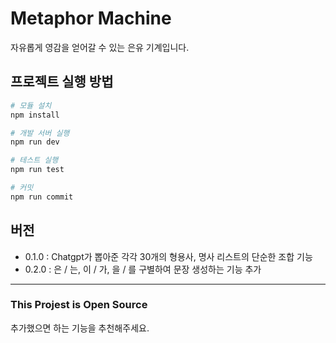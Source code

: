# Metaphor Machine

자유롭게 영감을 얻어갈 수 있는 은유 기계입니다.

## 프로젝트 실행 방법

```bash
# 모듈 설치
npm install

# 개발 서버 실행
npm run dev

# 테스트 실행
npm run test

# 커밋
npm run commit
```

## 버전

- 0.1.0 : Chatgpt가 뽑아준 각각 30개의 형용사, 명사 리스트의 단순한 조합 기능
- 0.2.0 : 은 / 는, 이 / 가, 을 / 를 구별하여 문장 생성하는 기능 추가

<hr />

### This Projest is Open Source

추가했으면 하는 기능을 추천해주세요.